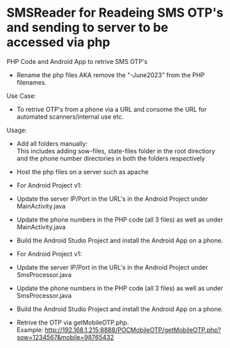 # SMSReader for Readeing SMS OTP's and sending to server to be accessed via php
PHP Code and Android App to retrive SMS OTP's

- Rename the php files AKA remove the "-June2023" from the PHP filenames.

Use Case:
- To retrive OTP's from a phone via a URL and consome the URL for automated scanners/internal use etc.

Usage:
- Add all folders manually:<br>
  This includes adding sow-files, state-files folder in the root directiory and the phone number directories in both the folders respectively 
- Host the php files on a server such as apache
  
- For Android Project v1:
- Update the server IP/Port in the URL's in the Android Project under MainActivity.java
- Update the phone numbers in the PHP code (all 3 files) as well as under MainActivity.java
- Build the Android Studio Project and install the Android App on a phone.

- For Android Project v1:
- Update the server IP/Port in the URL's in the Android Project under SmsProcessor.java
- Update the phone numbers in the PHP code (all 3 files) as well as under SmsProcessor.java
- Build the Android Studio Project and install the Android App on a phone.
  
- Retrive the OTP via getMobileOTP.php.<br>
  Example: http://192.168.1.215:8888/POCMobileOTP/getMobileOTP.php?sow=1234567&mobile=98765432

